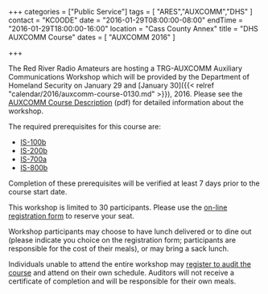 +++
categories = ["Public Service"]
tags = [ "ARES","AUXCOMM","DHS" ]
contact = "KC0ODE"
date = "2016-01-29T08:00:00-08:00"
endTime = "2016-01-29T18:00:00-16:00"
location = "Cass County Annex"
title = "DHS AUXCOMM Course"
dates = [ "AUXCOMM 2016" ]

+++

The Red River Radio Amateurs are hosting a TRG-AUXCOMM Auxiliary
Communications Workshop which will be provided by the Department of Homeland
Security on January 29 and
[January 30]({{< relref "calendar/2016/auxcomm-course-0130.md" >}}), 2016.
Please see the
[AUXCOMM Course Description](http://www.kc0ode.com/resources/AuxComm++Course+Description.pdf)
(pdf) for detailed information about the workshop.
<!--more-->
The required prerequisites for this course are:

* [IS-100b](http://www.training.fema.gov/IS/courseOverview.aspx?code=IS-100.b)
* [IS-200b](http://www.training.fema.gov/IS/courseOverview.aspx?code=IS-200.b)
* [IS-700a](http://www.training.fema.gov/IS/courseOverview.aspx?code=IS-700.a)
* [IS-800b](http://www.training.fema.gov/IS/courseOverview.aspx?code=IS-800.b)

Completion of these prerequisites will be verified at least 7 days prior to
the course start date.

This workshop is limited to 30 participants.  Please use the
[on-line registration form](https://fs9.formsite.com/sjswenson/form1/index.html)
to reserve your seat.

Workshop participants may choose to have lunch delivered or to dine out
(please indicate you choice on the registration form; participants are
responsible for the cost of their meals), or may bring a sack lunch.

Individuals unable to attend the entire workshop may
[register to audit the
course](https://fs9.formsite.com/sjswenson/form2/index.html) and attend on
their own schedule. Auditors will not receive a certificate of completion and
will be responsible for their own meals.
